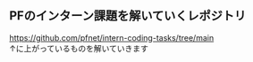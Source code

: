 ## PFのインターン課題を解いていくレポジトリ
https://github.com/pfnet/intern-coding-tasks/tree/main <br>
↑に上がっているものを解いていきます
